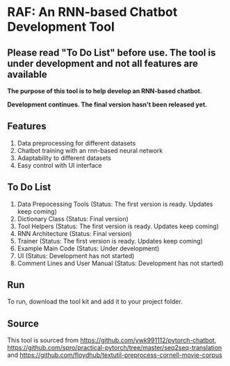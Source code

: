 # RAF: An RNN-based Chatbot Development Tool

## Please read "To Do List" before use. The tool is under development and not all features are available

**The purpose of this tool is to help develop an RNN-based chatbot.**

**Development continues. The final version hasn't been released yet.**

## Features
1) Data preprocessing for different datasets
2) Chatbot training with an rnn-based neural network
3) Adaptability to different datasets
4) Easy control with UI interface

## To Do List
1) Data Prepocessing Tools (Status: The first version is ready. Updates keep coming)
2) Dictionary Class (Status: Final version)
3) Tool Helpers (Status: The first version is ready. Updates keep coming)
4) RNN Architecture (Status: Final version)
5) Trainer (Status: The first version is ready. Updates keep coming)
6) Example Main Code (Status: Under development)
7) UI (Status: Development has not started)
8) Comment Lines and User Manual (Status: Development has not started)

## Run
To run, download the tool kit and add it to your project folder.

## Source
This tool is sourced from https://github.com/ywk991112/pytorch-chatbot, https://github.com/spro/practical-pytorch/tree/master/seq2seq-translation and https://github.com/floydhub/textutil-preprocess-cornell-movie-corpus
